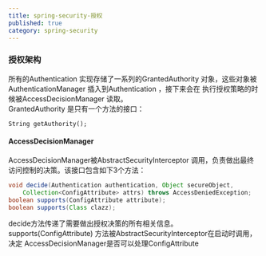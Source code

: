 ```yaml
---
title: spring-security-授权
published: true
category: spring-security
---
```


### 授权架构
所有的Authentication 实现存储了一系列的GrantedAuthority 对象，这些对象被AuthenticationManager 插入到Authentication ，接下来会在
执行授权策略的时候被AccessDecisionManager 读取。     
GrantedAuthority 是只有一个方法的接口：
```
String getAuthority();
```
#### AccessDecisionManager
AccessDecisionManager被AbstractSecurityInterceptor 调用，负责做出最终访问控制的决策。该接口包含如下3个方法：
```java
void decide(Authentication authentication, Object secureObject,
    Collection<ConfigAttribute> attrs) throws AccessDeniedException;
boolean supports(ConfigAttribute attribute);
boolean supports(Class clazz);
```
decide方法传递了需要做出授权决策的所有相关信息。supports(ConfigAttribute) 方法被AbstractSecurityInterceptor在启动时调用，决定
AccessDecisionManager是否可以处理ConfigAttribute 